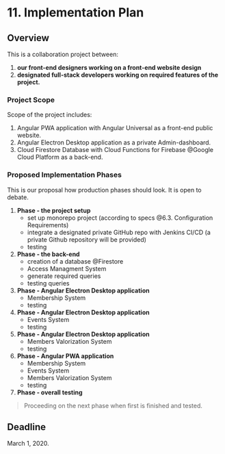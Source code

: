 # 11. Implementation Plan

## Overview

This is a collaboration project between:

1. **our front-end designers working on a front-end website design**
2. **designated full-stack developers working on required features of the project.**

### Project Scope

Scope of the project includes:

1. Angular PWA application with Angular Universal as a front-end public website.
2. Angular Electron Desktop application as a private Admin-dashboard.
3. Cloud Firestore Database with Cloud Functions for Firebase @Google Cloud Platform as a back-end.

### Proposed Implementation Phases

This is our proposal how production phases should look. It is open to debate.

1. **Phase - the project setup**
   * set up monorepo project \(according to specs @6.3. Configuration Requirements\)
   * integrate a designated private GitHub repo with Jenkins CI/CD \(a private Github repository will be provided\)
   * testing
2. **Phase - the back-end**
   * creation of a database @Firestore
   * Access Managment System
   * generate required queries
   * testing queries
3. **Phase - Angular Electron Desktop application**
   * Membership System
   * testing
4. **Phase - Angular Electron Desktop application**
   * Events System
   * testing
5. **Phase - Angular Electron Desktop application**
   * Members Valorization System
   * testing
6. **Phase - Angular PWA application**
   * Membership System
   * Events System
   * Members Valorization System
   * testing
7. **Phase - overall testing**

> Proceeding on the next phase when first is finished and tested.

## Deadline

March 1, 2020.


